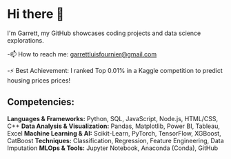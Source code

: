 # Hi there 👋

I'm Garrett, my GitHub showcases coding projects and data science explorations.

-📫 How to reach me: garrettluisfournier@gmail.com

-⚡ Best Achievement: I ranked Top 0.01% in a Kaggle competition to predict housing prices prices!

## Competencies: 

 **Languages & Frameworks:**  Python, SQL, JavaScript, Node.js, HTML/CSS, C++
**Data Analysis & Visualization:** Pandas, Matplotlib, Power BI, Tableau, Excel
**Machine Learning & AI:** Scikit-Learn, PyTorch, TensorFlow, XGBoost, CatBoost
**Techniques:** Classification, Regression, Feature Engineering, Data Imputation
**MLOps & Tools:** Jupyter Notebook, Anaconda (Conda), GitHub
<!--
**VeryGary/VeryGary** is a ✨ _special_ ✨ repository because its `README.md` (this file) appears on your GitHub profile. 

Here are some ideas to get you started:.

- 🔭 I’m currently working on ...
- 🌱 I’m currently learning ...
- 👯 I’m looking to collaborate on ...
- 🤔 I’m looking for help with ...
- 💬 Ask me about ...
- 📫 How to reach me: ...
- 😄 Pronouns: ...
- ⚡ Fun fact: ...
-->
